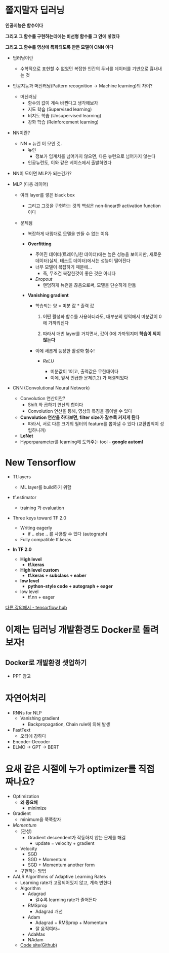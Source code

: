 # 쫄지말자 딥러닝

**인공지능은 함수이다**

**그리고 그 함수를 구현하는데에는 비선형 함수를 그 안에 넣었다**

**그리고 그 함수를 영상에 특화되도록 만든 모델이 CNN 이다**



* 딥러닝이란

  * 수학적으로 표현할 수 없었던 복잡한 인간의 두뇌를 데이터를 기반으로 흉내내는 것

* 인공지능과 머신러닝(Pattern recognition -> Machine learning)의 차이?

  * 머신러닝
    * 함수의 값이 계속 바뀐다고 생각해보자
    * 지도 학습 (Supervised learning)
    * 비지도 학습 (Unsupervised learning)
    * 강화 학습 (Reinforcement learning)

* NN이란?

  * NN = 뉴런 이 모인 것.
    * 뉴런
      * 정보가 임계치를 넘어가지 않으면, 다른 뉴런으로 넘어가지 않는다
    * 인공뉴런도, 이와 같은 베이스에서 출발하였다

* NN이 모이면 MLP가 되는건가?

* MLP (다층 레이어)

  * 여러 layer를 쌓은 black box

    * 그리고 그것을 구현하는 것의 핵심은 non-linear한 activation function 이다

  * 문제점

    * 복잡하게 내맘대로 모델을 만들 수 없는 이유

    * **Overfitting**

      * 주어진 데이터(트레이닝한 데이터)에는 높은 성능을 보이지만, 새로운 데이터(실제, 테스트 데이터)에서는 성능이 떨어진다
      * 너무 모델이 복잡하기 때문에...
        * 즉, 무조건 복잡한것이 좋은 것은 아니다
      * *Dropout*
        * 랜덤하게 뉴런을 끊음으로써, 모델을 단순하게 만듦

    * **Vanishing gradient**

      * 학습되는 양 = 미분 값 * 출력 값

        1. 어떤 활성화 함수를 사용하더라도, 대부분의 영역에서 미분값이 0에 가까워진다

        2. 따라서 매번 layer를 거치면서, 값이 0에 가까워지며 **학습이 되지 않는다**

      * 이에 새롭게 등장한 활성화 함수!

        * *ReLU* 

          * 미분값이 1이고, 출력값은 무한대이다
          * 이에, 앞서 언급한 문제(1,2) 가 해결되었다

* CNN (Convolutional Neural Network)

  * Convolution 연산이란?
    * Shift 와 곱하기 연산의 합이다
    * Convolution 연산을 통해, 영상의 특징을 뽑아낼 수 있다
  * **Convolution 연산을 하다보면, filter size가 갈수록 커지게 된다**
    * 따라서, 서로 다른 크기의 필터의 feature를 뽑아낼 수 있다 (교환법칙이 성립하니까)
  * **LeNet**
  * Hyperparameter를 learning에 도와주는 tool - **google automl**



# New Tensorflow

* Tf.layers
  * ML layer를 build하기 위함
* tf.estimator
  * training 과 evaluation

* Three keys toward TF 2.0
  * Writing eagerly
    * if .. else .. 를 사용할 수 있다 (autograph)
  * Fully compatible tf.keras
* **In TF 2.0**
  * **High level**
    * **tf.keras**
  * **High level custom**
    * **tf.keras + subclass + eaber**
  * **low level**
    * **python-style code + autograph + eager**
  * low level
    * tf.nn + eager

[다른 강의에서 - tensorflow hub](http://solarisailab.com/archives/2497)



# 이제는 딥러닝 개발환경도 Docker로 돌려보자!

## Docker로 개발환경 셋업하기

* PPT 참고





# 자연어처리

* RNNs for NLP
  * Vanishing gradient
    * Backpropagation, Chain rule에 의해 발생
* FastText
  * 오타에 강하다
* Encoder-Decoder
* ELMO -> GPT -> BERT



# 요새 같은 시절에 누가 optimizer를 직접 짜나요?

* Optimization
  * **왜 중요해**
    * minimize
* Gradient
  * minimum을 쭉쭉찾자
* *Momentum*
  * (관성)
    * Gradient descendent가 작동하지 않는 문제를 해결
      * update = velocity + gradient
  * Velocity
    * SGD
    * SGD + Momentum
    * SGD + Momentum another form
  * 구현하는 방법
* AALR Algorithms of Adaptive Learning Rates
  * Learning rate가 고정되어있지 않고, 계속 변한다
  * Algorithm
    * Adagrad
      * 갈수록 learning rate가 줄어든다
    * RMSprop
      * Adagrad 개선
    * Adam
      * Adagrad + RMSprop + Momentum
      * 잘 움직여라~
    * AdaMax
    * NAdam
  * [Code site(Github)](https://github.com/ilguyi/optimizers.numpy)

